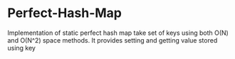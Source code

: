 # Perfect-Hash-Map
Implementation of static perfect hash map take set of keys using both O(N) and O(N^2) space methods. It provides setting and getting value stored using key
